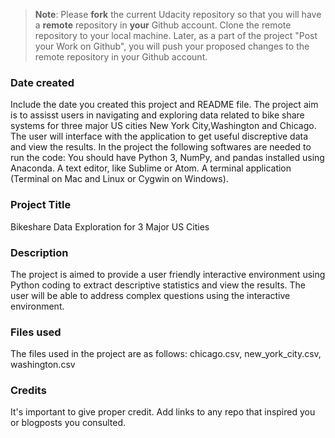 >**Note**: Please **fork** the current Udacity repository so that you will have a **remote** repository in **your** Github account. Clone the remote repository to your local machine. Later, as a part of the project "Post your Work on Github", you will push your proposed changes to the remote repository in your Github account.

### Date created
Include the date you created this project and README file.
The project aim is to assisst users in navigating and exploring data related to bike share systems for three major US cities New York City,Washington and Chicago. The user will interface with the application to get useful discreptive data and view the results. 
In the project the following softwares are needed to run the code:
You should have Python 3, NumPy, and pandas installed using Anaconda.
A text editor, like Sublime or Atom.
A terminal application (Terminal on Mac and Linux or Cygwin on Windows).

### Project Title
Bikeshare Data Exploration for 3 Major US Cities

### Description
The project is aimed to provide a user friendly interactive environment using Python coding to extract descriptive statistics and view the results. The user will be able to address complex questions using the interactive environment. 

### Files used
The files used in the project are as follows: 
chicago.csv, new_york_city.csv, washington.csv

### Credits
It's important to give proper credit. Add links to any repo that inspired you or blogposts you consulted.

